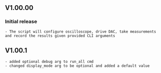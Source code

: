 ## V1.00.00

### Initial release

    - The script will configure oscilloscope, drive DAC, take measurements and record the results given provided CLI arguments

## V1.00.1

    - added optional debug arg to run_all cmd
    - changed display_mode arg to be optional and added a default value
